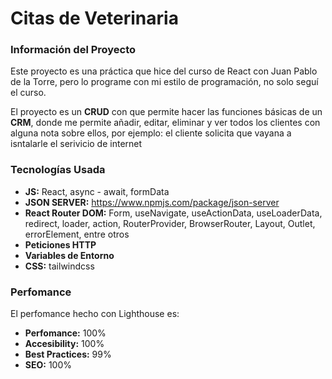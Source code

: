 # Citas de Veterinaria

### Información del Proyecto
Este proyecto es una práctica que hice del curso de React con Juan Pablo de la Torre, pero lo programe con mi estilo de programación, no solo seguí el curso.

El proyecto es un **CRUD** con que permite hacer las funciones básicas de un **CRM**, donde me permite añadir, editar, eliminar y ver todos los clientes con alguna nota sobre ellos, por ejemplo: el cliente solicita que vayana a isntalarle el serivicio de internet

### Tecnologías Usada
- **JS:** React, async - await, formData
- **JSON SERVER:** https://www.npmjs.com/package/json-server
- **React Router DOM:** Form, useNavigate, useActionData, useLoaderData, redirect, loader, action, RouterProvider, BrowserRouter, Layout, Outlet, errorElement, entre otros
- **Peticiones HTTP**
- **Variables de Entorno**
- **CSS:** tailwindcss

### Perfomance
El perfomance hecho con Lighthouse es:
- **Perfomance:** 100%
- **Accesibility:** 100%
- **Best Practices:** 99%
- **SEO:** 100%
